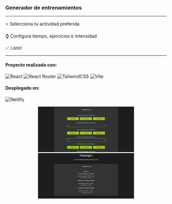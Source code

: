 ### Generador de entrenamientos
---

⭐ Selecciona tu actividad preferida

⌚ Configura tiempo, ejercicios e intensidad

✅ Listo!  

---
#### Proyecto realizado con:
![React](https://img.shields.io/badge/react-%2320232a.svg?style=for-the-badge&logo=react&logoColor=%2361DAFB)
![React Router](https://img.shields.io/badge/React_Router-CA4245?style=for-the-badge&logo=react-router&logoColor=white)
![TailwindCSS](https://img.shields.io/badge/tailwindcss-%2338B2AC.svg?style=for-the-badge&logo=tailwind-css&logoColor=white)
![Vite](https://img.shields.io/badge/vite-%23646CFF.svg?style=for-the-badge&logo=vite&logoColor=white)

#### Desplegado en: 
![Netlify](https://img.shields.io/badge/netlify-%23000000.svg?style=for-the-badge&logo=netlify&logoColor=#00C7B7)

<div align="center">
<img src="./img-readme/traningfy-page-uno.png" width="300px">
<img src="./img-readme/trainingfy-page-dos.png" width="300px">
</div>

